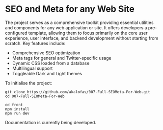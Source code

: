 # SEO and Meta for any Web Site

The project serves as a comprehensive toolkit providing essential utilities and components for any web application or site. It offers developers a pre-configured template, allowing them to focus primarily on the core user experience, user interface, and backend development without starting from scratch. Key features include:

- Comprehensive SEO optimization
- Meta tags for general and Twitter-specific usage
- Dynamic CSS loaded from a database
- Multilingual support
- Toggleable Dark and Light themes



To initialise the project:

```
git clone https://github.com/akalofas/007-Full-SEOMeta-For-Web.git
cd 007-Full-SEOMeta-For-Web

cd front
npm install
npm run dev
```

Documentation is currently being developed.
